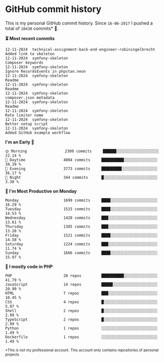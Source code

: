 # GitHub commit history
This is my personal GitHub commit history. Since <!--START_SECTION:first-commit-date-->`16-06-2017`<!--END_SECTION:first-commit-date--> I pushed a total of <!--START_SECTION:total-commit-count-->`10430`<!--END_SECTION:total-commit-count--> commits* 🎉.

<!--START_SECTION:most-recent-commits-->
**⏳ Most recent commits**
                                        
```text
12-11-2024  technical-assignment-back-end-engineer-robiningelbrecht  Added link to skeleton
12-11-2024  symfony-skeleton                                         Composer keywords
12-11-2024  symfony-skeleton                                         Ignore RecordsEvents in phpstan.neon
12-11-2024  symfony-skeleton                                         Readme
12-11-2024  symfony-skeleton                                         Readme
12-11-2024  symfony-skeleton                                         composer.json metadata
12-11-2024  symfony-skeleton                                         Readme
12-11-2024  symfony-skeleton                                         Rate limiter name
12-11-2024  symfony-skeleton                                         Better setup script
12-11-2024  symfony-skeleton                                         Added GitHub example workflow
```
<!--END_SECTION:most-recent-commits-->  

<!--START_SECTION:commits-per-day-time-->
**I&#039;m an Early 🐤**

```text
🌞 Morning                 2309 commits     ██████░░░░░░░░░░░░░░░░░░░   22.14 %
🌆 Daytime                 4004 commits     ██████████░░░░░░░░░░░░░░░   38.39 %
🌃 Evening                 3773 commits     █████████░░░░░░░░░░░░░░░░   36.17 %
🌙 Night                   344 commits      █░░░░░░░░░░░░░░░░░░░░░░░░   3.30 %
```
<!--END_SECTION:commits-per-day-time-->  

<!--START_SECTION:commits-per-weekday-->
**📅 I&#039;m Most Productive on Monday**

```text
Monday                    1699 commits     ████░░░░░░░░░░░░░░░░░░░░░   16.29 %
Tuesday                   1515 commits     ████░░░░░░░░░░░░░░░░░░░░░   14.53 %
Wednesday                 1420 commits     ███░░░░░░░░░░░░░░░░░░░░░░   13.61 %
Thursday                  1385 commits     ███░░░░░░░░░░░░░░░░░░░░░░   13.28 %
Friday                    1521 commits     ████░░░░░░░░░░░░░░░░░░░░░   14.58 %
Saturday                  1224 commits     ███░░░░░░░░░░░░░░░░░░░░░░   11.74 %
Sunday                    1666 commits     ████░░░░░░░░░░░░░░░░░░░░░   15.97 %
```
<!--END_SECTION:commits-per-weekday-->  

<!--START_SECTION:repos-per-language-->
**💬 I mostly code in PHP**

```text
PHP                       28 repos         ██████████░░░░░░░░░░░░░░░   41.79 %
JavaScript                14 repos         █████░░░░░░░░░░░░░░░░░░░░   20.90 %
HTML                      7 repos          ███░░░░░░░░░░░░░░░░░░░░░░   10.45 %
CSS                       4 repos          █░░░░░░░░░░░░░░░░░░░░░░░░   5.97 %
Shell                     2 repos          █░░░░░░░░░░░░░░░░░░░░░░░░   2.99 %
TypeScript                2 repos          █░░░░░░░░░░░░░░░░░░░░░░░░   2.99 %
Python                    1 repos          ░░░░░░░░░░░░░░░░░░░░░░░░░   1.49 %
Dockerfile                1 repos          ░░░░░░░░░░░░░░░░░░░░░░░░░   1.49 %
```
<!--END_SECTION:repos-per-language-->  

<sub>*This is not my professional account. This account only contains repositories of personal projects</sub>
